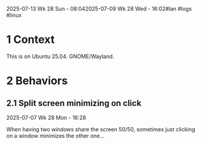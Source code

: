 2025-07-13 Wk 28 Sun - 08:042025-07-09 Wk 28 Wed - 16:02#lan #logs #linux

# 1 Context

This is on Ubuntu 25.04. GNOME/Wayland.

# 2 Behaviors

## 2.1 Split screen minimizing on click

2025-07-07 Wk 28 Mon - 16:28

When having two windows share the screen 50/50, sometimes just clicking on a window minimizes the other one...
